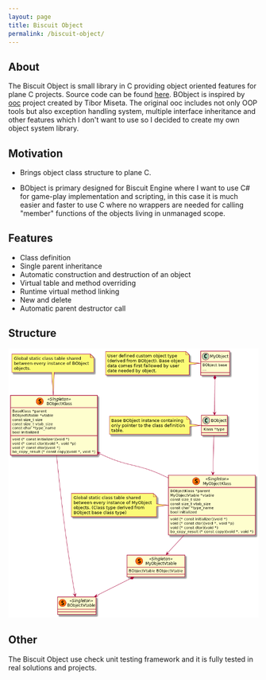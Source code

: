 ```yaml
---
layout: page
title: Biscuit Object
permalink: /biscuit-object/
---
```


## About

The Biscuit Object is small library in C providing object oriented features for plane C projects.
Source code can be found [here](https://github.com/travisdoor/biscuit_object). BObject is inspired
by [ooc](http://ooc-coding.sourceforge.net/) project created by Tibor Miseta. The original ooc
includes not only OOP tools but also exception handling system, multiple interface inheritance
and other features which I don't want to use so I decided to create my own object system library.

## Motivation
- Brings object class structure to plane C.

- BObject is primary designed for Biscuit Engine where I want to use C# for game-play implementation
and scripting, in this case it is much easier and faster to use C where no wrappers are needed for 
calling "member" functions of the objects living in unmanaged scope.


## Features
- Class definition
- Single parent inheritance 
- Automatic construction and destruction of an object 
- Virtual table and method overriding 
- Runtime virtual method linking 
- New and delete 
- Automatic parent destructor call 

## Structure


![alt text](pics/bobject.png "Class structure")

## Other
The Biscuit Object use check unit testing framework and it is fully tested in real solutions and
projects.
